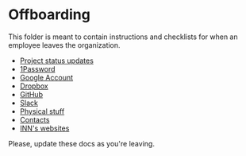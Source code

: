 # Offboarding

This folder is meant to contain instructions and checklists for when an employee leaves the organization.

- [Project status updates](./project-statuses.md)
- [1Password](./1Password.md)
- [Google Account](./google.md)
- [Dropbox](./dropbox.md)
- [GitHub](./github.md)
- [Slack](./slack.md)
- [Physical stuff](./hardware.md)
- [Contacts](./contacts.md)
- [INN's websites](./websites.md)

Please, update these docs as you're leaving.
